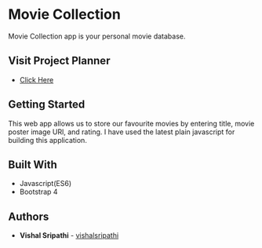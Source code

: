 # Movie Collection
 Movie Collection app is your personal movie database.
 
## Visit Project Planner
* [Click Here](https://movie-collection.netlify.app/)

## Getting Started
 This web app allows us to store our favourite movies by entering title, movie poster image URl, and rating. I have used the latest plain javascript for building this application.

## Built With
* Javascript(ES6)
* Bootstrap 4

## Authors
* **Vishal Sripathi** - [vishalsripathi](https://github.com/vishalsripathi)
